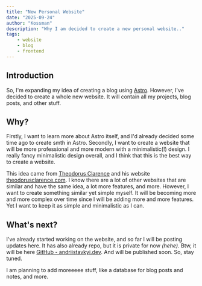 ```yaml
---
title: "New Personal Website"
date: "2025-09-24"
author: "Kossman"
description: "Why I am decided to create a new personal website.."
tags:
    - website
    - blog
    - frontend
---
```


## Introduction

So, I'm expanding my idea of creating a blog using [Astro](https://astro.build/). However, I've decided to create a whole new website.
It will contain all my projects, blog posts, and other stuff.

## Why?

Firstly, I want to learn more about Astro itself, and I'd already decided some time ago to create smth in Astro.
Secondly, I want to create a website that will be more professional and more modern with a minimalistic(!) design.
I really fancy minimalistic design overall, and I think that this is the best way to create a website.

This idea came from [Theodorus Clarence](https://github.com/theodorusclarence) and his website [theodorusclarence.com](https://theodorusclarence.com/?ref=readme).
I know there are a lot of other websites that are similar and have the same idea, a lot more features, and more.
However, I want to create something similar yet simple myself. It will be becoming more and more complex over time since
I will be adding more and more features. Yet I want to keep it as simple and minimalistic as I can.

## What's next?

I've already started working on the website, and so far I will be posting updates here.
It has also already repo, but it is private for now _(hehe)_. Btw, it will be here [GitHub - andriistavkyi.dev](https://github.com/stkossman/andriistavskyi.dev).
And will be published soon. So, stay tuned.

I am planning to add moreeeee stuff, like a database for blog posts and notes, and more.